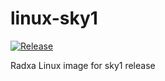 # linux-sky1

[![Release](https://github.com/radxa-pkg/linux-sky1/actions/workflows/release.yml/badge.svg)](https://github.com/radxa-pkg/linux-sky1/actions/workflows/release.yml)

Radxa Linux image for sky1 release
